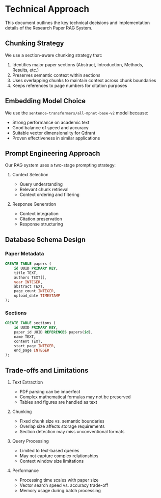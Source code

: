 # Technical Approach

This document outlines the key technical decisions and implementation details of the Research Paper RAG System.

## Chunking Strategy

We use a section-aware chunking strategy that:
1. Identifies major paper sections (Abstract, Introduction, Methods, Results, etc.)
2. Preserves semantic context within sections
3. Uses overlapping chunks to maintain context across chunk boundaries
4. Keeps references to page numbers for citation purposes

## Embedding Model Choice

We use the `sentence-transformers/all-mpnet-base-v2` model because:
- Strong performance on academic text
- Good balance of speed and accuracy
- Suitable vector dimensionality for Qdrant
- Proven effectiveness in similar applications

## Prompt Engineering Approach

Our RAG system uses a two-stage prompting strategy:
1. Context Selection
   - Query understanding
   - Relevant chunk retrieval
   - Context ordering and filtering

2. Response Generation
   - Context integration
   - Citation preservation
   - Response structuring

## Database Schema Design

### Paper Metadata
```sql
CREATE TABLE papers (
    id UUID PRIMARY KEY,
    title TEXT,
    authors TEXT[],
    year INTEGER,
    abstract TEXT,
    page_count INTEGER,
    upload_date TIMESTAMP
);
```

### Sections
```sql
CREATE TABLE sections (
    id UUID PRIMARY KEY,
    paper_id UUID REFERENCES papers(id),
    name TEXT,
    content TEXT,
    start_page INTEGER,
    end_page INTEGER
);
```

## Trade-offs and Limitations

1. Text Extraction
   - PDF parsing can be imperfect
   - Complex mathematical formulas may not be preserved
   - Tables and figures are handled as text

2. Chunking
   - Fixed chunk size vs. semantic boundaries
   - Overlap size affects storage requirements
   - Section detection may miss unconventional formats

3. Query Processing
   - Limited to text-based queries
   - May not capture complex relationships
   - Context window size limitations

4. Performance
   - Processing time scales with paper size
   - Vector search speed vs. accuracy trade-off
   - Memory usage during batch processing